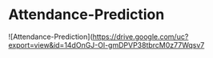 # Attendance-Prediction

![Attendance-Prediction](https://drive.google.com/uc?export=view&id=14dOnGJ-Ol-gmDPVP38tbrcM0z77Wqsv7


